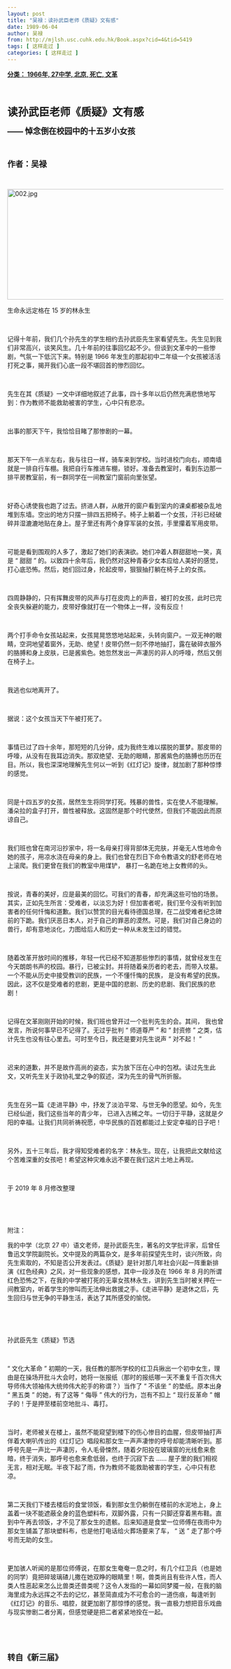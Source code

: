 ```yaml
---
layout: post
title: "吴禄：读孙武臣老师《质疑》文有感"
date: 1989-06-04
author: 吴禄
from: http://mjlsh.usc.cuhk.edu.hk/Book.aspx?cid=4&tid=5419
tags: [ 这样走过 ]
categories: [ 这样走过 ]
---
```


<div style="margin: 15px 10px 10px 0px;">
 <div>
  <span id="ctl00_ContentPlaceHolder1_chapter1_SubjectLabel" style="font-weight:bold;text-decoration:underline;">
   分类： 1966年, 27中学, 北京, 死亡, 文革
  </span>
 </div>
 <p class="p1">
  <b>
   <font size="5">
    <span class="s1">
    </span>
    <br/>
   </font>
  </b>
 </p>
 <p class="p2">
  <span class="s1">
   <b>
    <font size="5">
     读孙武臣老师《质疑》文有感
    </font>
   </b>
  </span>
 </p>
 <p class="p2">
  <b>
   <font size="4">
    <span class="s2">
     <span class="Apple-converted-space">
     </span>
     ——
    </span>
    <span class="s1">
     悼念倒在校园中的十五岁小女孩
    </span>
   </font>
  </b>
 </p>
 <p class="p1">
  <b>
   <font size="4">
    <span class="s1">
    </span>
    <br/>
   </font>
  </b>
 </p>
 <p class="p2">
  <span class="s1">
   <b>
    <font size="4">
     作者：吴禄
    </font>
   </b>
  </span>
 </p>
 <p class="p1">
  <span class="s1">
  </span>
  <br/>
 </p>
 <p class="p3">
  <span class="s1">
   <img alt="002.jpg" border="0" height="252" src="/medias/contents/5419/002.jpg" width="555"/>
  </span>
 </p>
 <p class="p2">
  <span class="s1">
   生命永远定格在
  </span>
  <span class="s2">
   15
  </span>
  <span class="s1">
   岁的林永生
  </span>
 </p>
 <p class="p1">
  <span class="s1">
  </span>
  <br/>
 </p>
 <p class="p2">
  <span class="s1">
   记得十年前，我们几个孙先生的学生相约去孙武臣先生家看望先生。先生见到我们非常高兴，谈笑风生。几十年前的往事回忆起不少。但谈到文革中的一些惨剧，气氛一下低沉下来。特别是
  </span>
  <span class="s2">
   1966
  </span>
  <span class="s1">
   年发生的那起初中二年级一个女孩被活活打死之事，揭开我们心底一段不堪回首的惨烈回忆。
  </span>
 </p>
 <p class="p1">
  <span class="s1">
  </span>
  <br/>
 </p>
 <p class="p2">
  <span class="s1">
   先生在其《质疑》一文中详细地叙述了此事，四十多年以后仍然充满悲愤地写到：作为教师不能救助被害的学生，心中只有悲凉。
  </span>
 </p>
 <p class="p1">
  <span class="s1">
  </span>
  <br/>
 </p>
 <p class="p2">
  <span class="s1">
   出事的那天下午，我恰恰目睹了那惨剧的一幕。
  </span>
 </p>
 <p class="p1">
  <span class="s1">
  </span>
  <br/>
 </p>
 <p class="p2">
  <span class="s1">
   那天下午一点半左右，我与往日一样，骑车来到学校。当时进校门向右，顺南墙就是一排自行车棚。我把自行车推进车棚，锁好。准备去教室时，看到东边那一排平房教室前，有一群同学在一间教室门窗前向里张望。
  </span>
 </p>
 <p class="p1">
  <span class="s1">
  </span>
  <br/>
 </p>
 <p class="p2">
  <span class="s1">
   好奇心诱使我也跑了过去。挤进人群，从敞开的窗户看到室内的课桌都被杂乱地堆到东墙。空出的地方只摆一排四五把椅子。椅子上躺着一个女孩，汗衫已经破碎并湿漉漉地贴在身上。屋子里还有两个身穿军装的女孩，手里攥着军用皮带。
  </span>
 </p>
 <p class="p1">
  <span class="s1">
  </span>
  <br/>
 </p>
 <p class="p2">
  <span class="s1">
   可能是看到围观的人多了，激起了她们的表演欲。她们冲着人群甜甜地一笑，真是
  </span>
  <span class="s2">
   “
  </span>
  <span class="s1">
   甜甜
  </span>
  <span class="s2">
   ”
  </span>
  <span class="s1">
   的。以致四十余年后，我仍然对这种青春少女本应给人美好的感觉，打心底恐怖。然后，她们回过身，抡起皮带，狠狠抽打躺在椅子上的女孩。
  </span>
 </p>
 <p class="p1">
  <span class="s1">
  </span>
  <br/>
 </p>
 <p class="p2">
  <span class="s1">
   四周静静的，只有挥舞皮带的风声与打在皮肉上的声音，被打的女孩，此时已完全丧失躲避的能力，皮带好像就打在一个物体上一样，没有反应！
  </span>
 </p>
 <p class="p1">
  <span class="s1">
  </span>
  <br/>
 </p>
 <p class="p2">
  <span class="s1">
   两个打手命令女孩站起来，女孩晃晃悠悠地站起来，头转向窗户。一双无神的眼睛，空洞地望着窗外，无助、绝望！皮带仍然一刻不停地抽打，露在破碎衣服外的胳膊和身上皮肤，已是酱紫色。她忽然发出一声凄厉的非人的呼嚎，然后又倒在椅子上。
  </span>
 </p>
 <p class="p1">
  <span class="s1">
  </span>
  <br/>
 </p>
 <p class="p2">
  <span class="s1">
   我逃也似地离开了。
  </span>
 </p>
 <p class="p1">
  <span class="s1">
  </span>
  <br/>
 </p>
 <p class="p2">
  <span class="s1">
   据说：这个女孩当天下午被打死了。
  </span>
 </p>
 <p class="p1">
  <span class="s1">
  </span>
  <br/>
 </p>
 <p class="p2">
  <span class="s1">
   事情已过了四十余年，那短短的几分钟，成为我终生难以摆脱的噩梦。那皮带的呼嚎，从没有在我耳边消失。那双绝望、无助的眼睛，那酱紫色的胳膊也历历在目。所以，我也深深地理解先生何以一听到《红灯记》旋律，就加剧了那种惊悸的感觉。
  </span>
 </p>
 <p class="p1">
  <span class="s1">
  </span>
  <br/>
 </p>
 <p class="p2">
  <span class="s1">
   同是十四五岁的女孩，居然生生将同学打死。残暴的兽性，实在使人不能理解。潘朵拉的盒子打开，兽性被释放。这固然是那个时代使然，但我们不能因此而原谅自己。
  </span>
 </p>
 <p class="p1">
  <span class="s1">
  </span>
  <br/>
 </p>
 <p class="p2">
  <span class="s1">
   我们班也曾在南河沿抄家中，将一名母亲打得背部体无完肤，并毫无人性地命令她的孩子，用凉水浇在母亲的身上。我们也曾在烈日下命令教语文的舒老师在地上滚爬。我们更曾在我们的教室中用煤铲，
  </span>
  <span class="s2">
  </span>
  <span class="s1">
   暴打一名跪在地上女教师的头。
  </span>
 </p>
 <p class="p1">
  <span class="s1">
  </span>
  <br/>
 </p>
 <p class="p2">
  <span class="s1">
   按说，青春的美好，应是最美的回忆。可我们的青春，却充满这些可怕的场景。其实，正如先生所言：受难者，以淡忘为好！但加害者呢，我们至今没有听到加害者的任何忏悔和道歉。我们以赞赏的目光看待德国总理，在二战受难者纪念碑前的下跪。我们厌恶日本人，对于自己的罪恶的漠然。可是，我们对自己身边的兽行，却有意地淡化，力图给后人和历史一种从未发生过的错觉。
  </span>
 </p>
 <p class="p1">
  <span class="s1">
  </span>
  <br/>
 </p>
 <p class="p2">
  <span class="s1">
   随着改革开放时间的推移，年轻一代已经不知道那些惨烈的事情，就曾经发生在今天朗朗书声的校园。暴行，已被尘封。并将随着亲历者的老去，而带入坟墓。一个不能从历史中接受教训的民族，一个不懂忏悔的民族，
  </span>
  <span class="s2">
  </span>
  <span class="s1">
   是没有希望的民族。因此，这不仅是受难者的悲剧，更是中国的悲剧、历史的悲剧、我们民族的悲剧！
  </span>
 </p>
 <p class="p1">
  <span class="s1">
  </span>
  <br/>
 </p>
 <p class="p2">
  <span class="s1">
   记得在文革刚刚开始的时候，我们班也曾开过一个批判先生的会。其间，
  </span>
  <span class="s2">
  </span>
  <span class="s1">
   我也曾发言，所说何事早已不记得了。无过乎批判
  </span>
  <span class="s2">
   “
  </span>
  <span class="s1">
   师道尊严
  </span>
  <span class="s2">
   ”
  </span>
  <span class="s1">
   和
  </span>
  <span class="s2">
   “
  </span>
  <span class="s1">
   封资修
  </span>
  <span class="s2">
   ”
  </span>
  <span class="s1">
   之类，估计先生也没有往心里去。可时至今日，我还是要对先生说声
  </span>
  <span class="s2">
   “
  </span>
  <span class="s1">
   对不起！
  </span>
  <span class="s2">
   ”
  </span>
 </p>
 <p class="p1">
  <span class="s1">
  </span>
  <br/>
 </p>
 <p class="p2">
  <span class="s1">
   迟来的道歉，并不是故作高尚的姿态，实为放下压在心中的包袱。读过先生此文，又听先生关于政协礼堂之争的叙述，深为先生的骨气所折服。
  </span>
 </p>
 <p class="p1">
  <span class="s1">
  </span>
  <br/>
 </p>
 <p class="p2">
  <span class="s1">
   先生在另一篇《走进平静》中，抒发了淡泊平常、与世无争的愿望。如今，先生已经仙逝，我们这些当年的青少年，
  </span>
  <span class="s2">
  </span>
  <span class="s1">
   已进入古稀之年。一切归于平静，这就是夕阳的幸福。让我们共同祈祷祝愿，中华民族的百姓都能过上安定幸福的日子吧！
  </span>
 </p>
 <p class="p1">
  <span class="s1">
  </span>
  <br/>
 </p>
 <p class="p2">
  <span class="s1">
   另外，五十三年后，我才得知受难者的名字：林永生。现在，让我把此文献给这个苦难深重的女孩吧！希望这种灾难永远不要在我们这片土地上再现。
  </span>
 </p>
 <p class="p1">
  <span class="s1">
  </span>
  <br/>
 </p>
 <p class="p2">
  <span class="s1">
   于
  </span>
  <span class="s2">
   2019
  </span>
  <span class="s1">
   年
  </span>
  <span class="s2">
   8
  </span>
  <span class="s1">
   月修改整理
  </span>
 </p>
 <p class="p1">
  <span class="s1">
  </span>
  <br/>
 </p>
 <p class="p1">
  <span class="s1">
  </span>
  <br/>
 </p>
 <p class="p2">
  <span class="s1">
   附注：
  </span>
 </p>
 <p class="p2">
  <span class="s1">
   我的中学（北京
  </span>
  <span class="s2">
   27
  </span>
  <span class="s1">
   中）语文老师，是孙武臣先生，著名的文学批评家，后曾任鲁迅文学院副院长。文中提及的两篇杂文，是多年前探望先生时，谈兴所致，向先生索取的，不知是否公开发表过。《质疑》是针对那几年社会兴起一阵重新排演《红色经典》之风，对一些现象的感想，其中一段涉及在
  </span>
  <span class="s2">
   1966
  </span>
  <span class="s1">
   年
  </span>
  <span class="s2">
   8
  </span>
  <span class="s1">
   月的所谓红色恐怖之下，在我的中学被打死的无辜女孩林永生，讲到先生当时被关押在一间教室内，听着学生的惨叫而无法伸出救援之手。《走进平静》是退休之后，先生回归与世无争的平静生活，表达了其所感受的愉悦。
  </span>
 </p>
 <p class="p1">
  <span class="s1">
  </span>
  <br/>
 </p>
 <p class="p1">
  <span class="s1">
  </span>
  <br/>
 </p>
 <p class="p2">
  <span class="s1">
   孙武臣先生《质疑》节选
  </span>
 </p>
 <p class="p1">
  <span class="s1">
  </span>
  <br/>
 </p>
 <p class="p2">
  <span class="s2">
   “
  </span>
  <span class="s1">
   文化大革命
  </span>
  <span class="s2">
   ”
  </span>
  <span class="s1">
   初期的一天，我任教的那所学校的红卫兵揪出一个初中女生，理由是在操场开批斗大会时，她将一张报纸（那时的报纸哪一天不重复千百次伟大导师伟大领袖伟大统帅伟大舵手的称谓？）当作了
  </span>
  <span class="s2">
   “
  </span>
  <span class="s1">
   不该坐
  </span>
  <span class="s2">
   ”
  </span>
  <span class="s1">
   的垫纸。原本出身
  </span>
  <span class="s2">
   “
  </span>
  <span class="s1">
   黑五类
  </span>
  <span class="s2">
   ”
  </span>
  <span class="s1">
   的她，有了这等
  </span>
  <span class="s2">
   “
  </span>
  <span class="s1">
   侮辱
  </span>
  <span class="s2">
   ”
  </span>
  <span class="s1">
   伟大的行为，岂有不扣上
  </span>
  <span class="s2">
   “
  </span>
  <span class="s1">
   现行反革命
  </span>
  <span class="s2">
   ”
  </span>
  <span class="s1">
   帽子的！于是押至楼前空地批斗、毒打。
  </span>
 </p>
 <p class="p1">
  <span class="s1">
  </span>
  <br/>
 </p>
 <p class="p2">
  <span class="s1">
   当时，老师被关在楼上，虽然不能窥望到楼下的伤心惨目的血腥，但皮带抽打声伴着大喇叭传出的《红灯记》唱段和那女生一声声凄惨的呼号却能清晰听到。那呼号先是一声比一声凄厉，令人毛骨悚然，随着夕阳投在玻璃窗的光线愈来愈暗，终于消失，那呼号也愈来愈低弱，也终于沉寂下去
  </span>
  <span class="s2">
   ……
  </span>
  <span class="s1">
   屋子里的我们相视无言，相对无眠。半夜下起了雨，作为教师不能救助被害的学生，心中只有悲凉。
  </span>
 </p>
 <p class="p1">
  <span class="s1">
  </span>
  <br/>
 </p>
 <p class="p2">
  <span class="s1">
   第二天我们下楼去楼后的食堂领饭，看到那女生仍躺倒在楼前的水泥地上，身上盖着一块不能遮蔽全身的蓝色塑料布，双脚外露，只有一只脚还穿着黑布鞋。直到中午再去领饭，才不见了那女生的遗骸。后来知道是食堂一位师傅在夜雨中为那女生铺盖了那块塑料布，也是他打电话给火葬场要来了车，
  </span>
  <span class="s2">
   “
  </span>
  <span class="s1">
   送
  </span>
  <span class="s2">
   ”
  </span>
  <span class="s1">
   走了那个呼号而无助的女生。
  </span>
 </p>
 <p class="p1">
  <span class="s1">
  </span>
  <br/>
 </p>
 <p class="p2">
  <span class="s1">
   更加骇人听闻的是那位师傅说，在那女生奄奄一息之时，有几个红卫兵（也是她的同学）竟把碎玻璃碴儿撒在她双睁的眼睛里！啊，兽类尚且有些许人性，而人类人性恶起来怎么比兽类还兽类呢？这令人发指的一幕如同梦魇一般，在我的脑海里成为永远挥之不去的记忆，甚至简直成为不可愈合的一道伤痕，每逢听到《红灯记》的音乐、唱腔，就更加剧了那惊悸的感觉。我一直极力想把音乐戏曲与现实惨剧二者分离，但感觉硬是把二者紧紧地拴在一起。
  </span>
 </p>
 <p class="p1">
  <span class="s1">
  </span>
  <br/>
 </p>
 <p class="p1">
  <b>
   <font size="4">
    <span class="s1">
    </span>
    <br/>
   </font>
  </b>
 </p>
 <p class="p2">
  <span class="s1">
   <b>
    <font size="4">
     转自《新三届》
    </font>
   </b>
  </span>
 </p>
</div>

